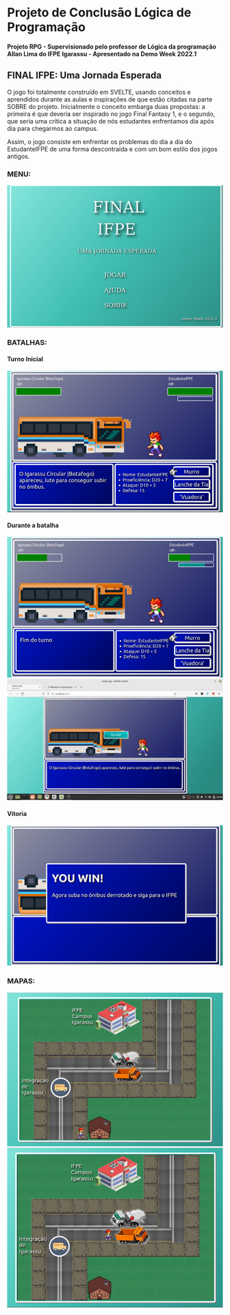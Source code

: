 # Projeto de Conclusão Lógica de Programação
#### Projeto RPG - Supervisionado pelo professor de Lógica da programação Allan Lima do IFPE Igarassu - Apresentado na Demo Week 2022.1

## FINAL IFPE: Uma Jornada Esperada
O jogo foi totalmente construído em SVELTE, usando conceitos e aprendidos durante as aulas e inspirações de que estão citadas na parte SOBRE do projeto.
Inicialmente o conceito embarga duas propostas: a primeira é que deveria ser inspirado no jogo Final Fantasy 1, e o segundo, que seria uma crítica a situação de nós estudantes enfrentamos dia após dia para chegarmos ao campus.

Assim, o jogo consiste em enfrentar os problemas do dia a dia do EstudanteIFPE de uma forma descontraída e com um bom estilo dos jogos antigos.

### MENU:
![Menu](./zImagens/Menu.png)
### BATALHAS:
#### Turno Inicial 
![Batalha](./zImagens/Batalha1.png)
#### Durante a batalha 
![Batalha](./zImagens/batalha2.png)
![Batalha](./zImagens/batalha3.gif)
#### Vitoria
![Batalha](./zImagens/vitoria.png)
### MAPAS:
![Mapa](./zImagens/mapa1.png)
![Mapa](./zImagens/mapa2.png)

